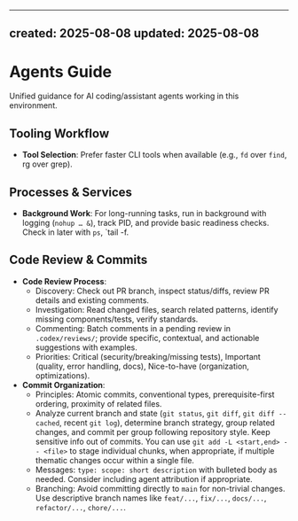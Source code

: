 ---

## created: 2025-08-08 updated: 2025-08-08

# Agents Guide

Unified guidance for AI coding/assistant agents working in this environment.

## Tooling Workflow

- **Tool Selection**: Prefer faster CLI tools when available (e.g., `fd` over `find`, rg over grep).

## Processes & Services

- **Background Work**: For long-running tasks, run in background with logging (`nohup … &`), track PID, and provide basic readiness checks. Check in later with `ps`, `tail -f.

## Code Review & Commits

- **Code Review Process**:
  - Discovery: Check out PR branch, inspect status/diffs, review PR details and existing comments.
  - Investigation: Read changed files, search related patterns, identify missing components/tests, verify standards.
  - Commenting: Batch comments in a pending review in `.codex/reviews/`; provide specific, contextual, and actionable suggestions with examples.
  - Priorities: Critical (security/breaking/missing tests), Important (quality, error handling, docs), Nice-to-have (organization, optimizations).
- **Commit Organization**:
  - Principles: Atomic commits, conventional types, prerequisite-first ordering, proximity of related files.
  - Analyze current branch and state (`git status`, `git diff`, `git diff --cached`, recent `git log`), determine branch strategy, group related changes, and commit per group following repository style. Keep sensitive info out of commits. You can use `git add -L <start,end> -- <file>` to stage individual chunks, when appropriate, if multiple thematic changes occur within a single file.
  - Messages: `type: scope: short description` with bulleted body as needed. Consider including agent attribution if appropriate.
  - Branching: Avoid committing directly to `main` for non-trivial changes. Use descriptive branch names like `feat/...`, `fix/...`, `docs/...`, `refactor/...`, `chore/...`.

